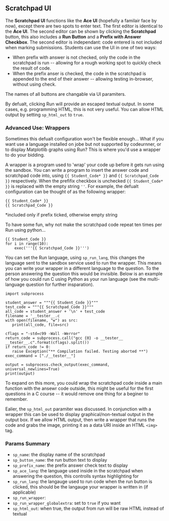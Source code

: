 ## Scratchpad UI
The **Scratchpad UI** functions like the **Ace UI** (hopefully a familair face by now), except there are two spots to enter text. The first editor is identical to the **Ace UI**. The second editor can be shown by clicking the **Scratchpad** button, this also includes a **Run Button** and a **Prefix with Answer Checkbox**. The second editor is independant: code entered is not included when marking submissions. Students can use the UI in one of two ways:
 - When prefix with answer is not checked, only the code in the scratchpad is run -- allowing for a rough working spot to quickly check the result of code.
 - When the prefix anser is checked, the code in the scratchpad is appended to the end of their answer -- allowing testing in-browser, without using check.
 
 The names of all buttons are changable via UI paramiters.
 
 By defualt, clicking Run will provide an escaped textual output. In some cases, e.g. programming HTML, this is not very useful. You can allow HTML output by setting `sp_html_out` to `true`.

### Advanced Use: Wrappers
Sometimes this defualt configuration won't be flexible enough... What if you want use a language installed on jobe but not supported by codeurnner, or to display Matplotlib graphs using Run? This is where you'd use a wrapper to do your bidding.

A wrapper is a program used to 'wrap' your code up before it gets run using the sandbox. You can write a program to insert the answer code and scratchpad code into, using `{{ Student_Code* }}` and `{{ Scratchpad_Code }}` respectively. When the prefifix checkbox is unchecked `{{ Student_Code* }}` is replaced with the empty string `''`.  For example, the defualt configuration can be thought of as the following wrapper:
```
{{ Student_Code* }}
{{ Scratchpad_Code }}
```
*included only if prefix ticked, otherwise empty string

To have some fun, why not make the scratchpad code repeat ten times per Run using python...
```
{{ Student_Code }}
for i in range(10):
    exec('''{{ Scratchpad_Code }}''')
```

 You can set the Run language, using `sp_run_lang`, this changes the language sent to the sandbox service used to run the wrapper. This means you can write your wrapper in a different language to the question. To the person answering the question this would be invisible. Below is an example of how you could run C using Python as your run language (see the multi-language question for further insparation).
 ```
 import subprocess
 
student_answer = """{{ Student_Code }}"""
test_code = """{{ Scratchpad_Code }}"""
all_code = student_answer + '\n' + test_code
 filename = '__tester__.c
 with open(filename, "w") as src:
    print(all_code, file=src)

cflags = "-std=c99 -Wall -Werror"
return_code = subprocess.call("gcc {0} -o __tester__ __tester__.c".format(cflags).split())
if return_code != 0:
    raise Exception("** Compilation failed. Testing aborted **")
exec_command = ["./__tester__"]
 
 output = subprocess.check_output(exec_command, universal_newlines=True)
print(output)
 ```
To expand on this more, you could wrap the scratchpad code inside a main function with the ansewr code outside, this might be useful for the first questions in a C course -- it would remove one thing for a beginer to remember.

Ealier, the `sp_html_out` paramiter was discussed. In conjunction with a wrapper this can be used to display graphical/non-textual output in the output box. If we allow HTML output, then write a wrapper that runs the code and grabs the image, printing it as a data URI inside an HTML `<img>` tag.

 

### Params Summary

- `sp_name`: the display name of the scratchpad
- `sp_button_name`: the run button text to display
- `sp_prefix_name`: the prefix answer check text to display
- `sp_ace_lang`: the language used inside in the scratchpad when answering the question, this controlls syntax highlighting for
- `sp_run_lang`: the langauge used to run code when the run button is clicked, this should be the langauge your wrapper is written in (if applicable)
- `sp_run_wrapper`: 
- `sp_run_wrapper_globalextra`: set to `true` if you want 
- `sp_html_out`: when true, the output from run will be raw HTML instead of textual
